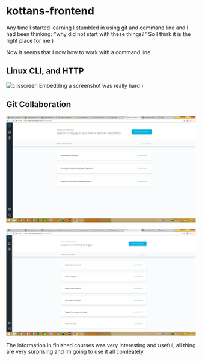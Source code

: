 # kottans-frontend

Any time I started learning I stumbled in using git and command line and I had been thinking: "why did not start with these things?"
So I think it is the right place for me )

Now it seems that I now how to work with a command line

## Linux CLI, and HTTP

![clisscreen](https://user-images.githubusercontent.com/29075777/48319000-9ba5ce00-e610-11e8-9c87-c4fcf7fac756.png)
 Embedding a screenshot was really hard )

## Git Collaboration

![screen1](task_git_collaboration/githubAndCollaboration.jpg)

![screen2](task_git_collaboration/versionControlWithGit.jpg)

The information in finished courses was very interesting and useful, all thing are very surprising and Im going to use it all comleately.